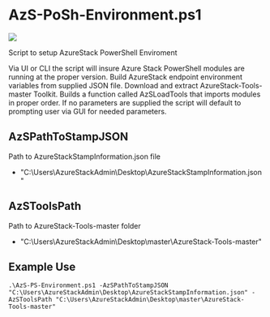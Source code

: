 # AzS-PoSh-Environment.ps1 #

![](https://github.com/Azure/AzureStack-Tools/blob/vnext/Support/AzS_PoSh/Media/AzsPoSh.gif?raw=true)


Script to setup AzureStack PowerShell Enviroment

Via UI or CLI the script will insure Azure Stack PowerShell modules are running at the proper version. Build AzureStack endpoint environment variables from supplied JSON file. Download and extract AzureStack-Tools-master Toolkit. Builds a function called AzSLoadTools that imports modules in proper order. If no parameters are supplied the script will default to prompting user via GUI for needed parameters.

## AzSPathToStampJSON ##
Path to AzureStackStampInformation.json file

-  "C:\Users\AzureStackAdmin\Desktop\AzureStackStampInformation.json"

## AzSToolsPath ##
Path to AzureStack-Tools-master folder 

- "C:\Users\AzureStackAdmin\Desktop\master\AzureStack-Tools-master"

## Example Use ##
	.\AzS-PS-Environment.ps1 -AzSPathToStampJSON "C:\Users\AzureStackAdmin\Desktop\AzureStackStampInformation.json" -AzSToolsPath "C:\Users\AzureStackAdmin\Desktop\master\AzureStack-Tools-master"
